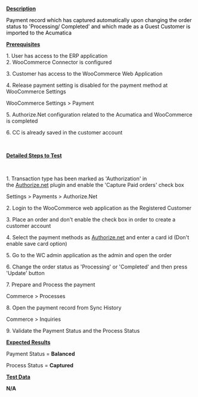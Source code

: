 
<p><u><strong>Description</strong></u></p>
<p><span style="color: rgb(0,0,0);">Payment record which has captured automatically <span style="color: rgb(0,0,0);">upon changing the order status to 'Processing/ Completed'&nbsp;</span>and which made as a Guest Customer is imported to the Acumatica</span></p>
<p><u><strong>Prerequisites</strong></u></p>
<p>1. User has access to the ERP application<br />2. WooCommerce Connector is configured</p>
<p>3. Customer has access to the WooCommerce Web Application</p>
<p>4. Release payment setting is disabled for the payment method at WooCommerce Settings</p>
<p>WooCommerce Settings &gt; Payment</p>
<p>5. Authorize.Net configuration related to the Acumatica and WooCommerce is completed</p>
<p>6. CC is already saved in the customer account</p>
<p>&nbsp;</p>
<p><u><strong>Detailed Steps to Test</strong></u></p>
<p>&nbsp;</p>
<p>1. Transaction type has been marked as 'Authorization' in the&nbsp;<a class="external-link" href="http://authorize.net/" rel="nofollow">Authorize.net</a>&nbsp;plugin and enable the 'Capture Paid orders' check box</p>
<p>Settings &gt; Payments &gt; Authorize.Net</p>
<p>2. Login to the WooCommerce web application as the Registered Customer</p>
<p>3. Place an order and don't enable the check box in order to create a customer account</p>
<p>4. Select the payment methods as&nbsp;<a class="external-link" href="http://authorize.net/" rel="nofollow">Authorize.net</a>&nbsp;and enter a card id (Don't enable save card option)</p>
<p>5. Go to the WC admin application as the admin and open the order</p>
<p>6. Change the order status as 'Processing' or 'Completed' and then press 'Update' button</p>
<p>7. Prepare and Process the payment</p>
<p>Commerce &gt; Processes</p>
<p>8. Open the payment record from Sync History</p>
<p>Commerce &gt; Inquiries</p>
<p>9. Validate the Payment Status and the Process Status</p>
<p><u><strong>Expected Results</strong></u></p>
<p>Payment Status =&nbsp;<strong>Balanced</strong></p>
<p>Process Status =&nbsp;<strong>Captured</strong></p>
<p><u><strong>Test Data</strong></u></p>
<p><strong>N/A</strong></p>
